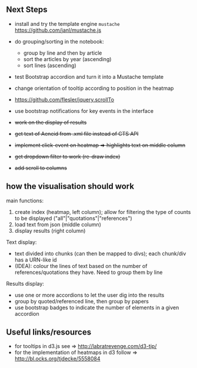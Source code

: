 
## Next Steps


* install and try the template engine `mustache` <https://github.com/janl/mustache.js>
* do grouping/sorting in the notebook:
    - group by line and then by article
    - sort the articles by year (ascending)
    - sort lines (ascending)
* test Bootstrap accordion and turn it into a Mustache template 

* change orientation of tooltip according to position in the heatmap
* https://github.com/flesler/jquery.scrollTo
* use bootstrap notifications for key events in the interface

* ~~work on the display of results~~
* ~~get text of Aeneid from .xml file instead of CTS API~~
* ~~implement click-event on heatmap => highlights text on middle column~~
* ~~get dropdown filter to work (re-draw index)~~
* ~~add scroll to columns~~

## how the visualisation should work

main functions:
1. create index (heatmap, left column); allow for filtering the type of counts to be displayed ("all"|"quotations"|"references")
2. load text from json (middle column)
3. display results (right column)

Text display:

- text divided into chunks (can then be mapped to divs); each chunk/div has a URN-like id 
- (IDEA): colour the lines of text based on the number of references/quotations they have. Need to group them by line   

Results display:

- use one or more accordions to let the user dig into the results
- group by quoted/referenced line, then group by papers
- use bootstrap badges to indicate the number of elements in a given accordion

## Useful links/resources

* for tooltips in d3.js see => http://labratrevenge.com/d3-tip/
* for the implementation of heatmaps in d3 follow => <http://bl.ocks.org/tjdecke/5558084>
